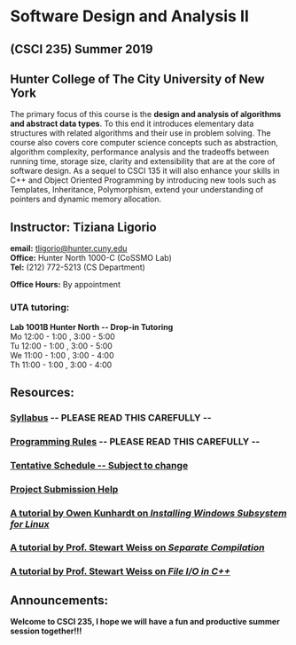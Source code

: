 # Software Design and Analysis II 
## (CSCI 235) Summer 2019  
## Hunter College of The City University of New York

The primary focus of this course is the **design and analysis of algorithms and abstract data types**. To this end it introduces elementary data structures with related algorithms and their use in problem solving. The course also covers core computer science concepts such as abstraction, algorithm complexity, performance analysis and the tradeoffs between running time, storage size, clarity and extensibility that are at the core of software design. As a sequel to CSCI 135 it will also enhance your skills in C++ and Object Oriented Programming by introducing new tools such as Templates, Inheritance, Polymorphism, extend your understanding of pointers and dynamic memory allocation.

## Instructor: Tiziana Ligorio
**email:** tligorio@hunter.cuny.edu    
**Office:** Hunter North 1000-C (CoSSMO Lab)   
**Tel:** (212) 772-5213 (CS Department)

**Office Hours:** By appointment
  
  
### UTA tutoring: 
**Lab 1001B Hunter North -- Drop-in Tutoring**   
Mo      12:00 - 1:00 , 3:00 - 5:00   
Tu      12:00 - 1:00 , 3:00 - 5:00   
We      11:00 - 1:00 , 3:00 - 4:00  
Th      11:00 - 1:00 , 3:00 - 4:00 


## Resources:

### [Syllabus](documents/CSCI235_Summer2019_Syllabus.pdf)   **-- PLEASE READ THIS CAREFULLY --**

### [Programming Rules](documents/CSCI235_Summer2019_ProgrammingRules.pdf) **-- PLEASE READ THIS CAREFULLY --**

### [Tentative Schedule -- Subject to change](Summer2019_schedule.md)  

### [Project Submission Help](gradescope_help.md)

### [A tutorial by Owen Kunhardt on *Installing Windows Subsystem for Linux*](documents/Installing_WSL.pdf)

### [A tutorial by Prof. Stewart Weiss on *Separate Compilation*](http://www.compsci.hunter.cuny.edu/~sweiss/resources/separateCompilation.pdf)

### [A tutorial by Prof. Stewart Weiss on *File I/O in C++*](http://www.compsci.hunter.cuny.edu/~sweiss/resources/fileIO.pdf)

## Announcements:

**Welcome to CSCI 235, I hope we will have a fun and productive summer session together!!!** 
